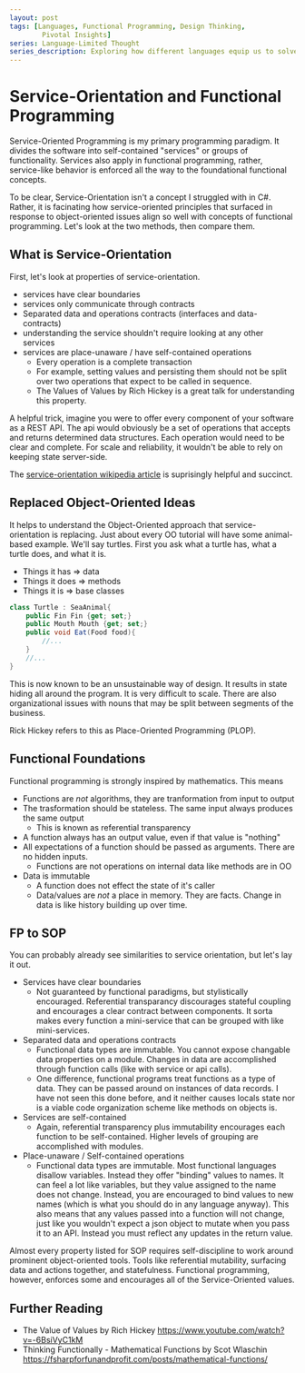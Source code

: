 ```yaml
---
layout: post
tags: [Languages, Functional Programming, Design Thinking,
        Pivotal Insights]
series: Language-Limited Thought
series_description: Exploring how different languages equip us to solve different design problems
---
```


# Service-Orientation and Functional Programming

Service-Oriented Programming is my primary programming paradigm. It divides the software into self-contained "services" or groups of functionality. Services also apply in functional programming, rather, service-like behavior is enforced all the way to the foundational functional concepts.

To be clear, Service-Orientation isn't a concept I struggled with in C#. Rather, it is facinating how service-oriented principles that surfaced in response to object-oriented issues align so well with concepts of functional programming. Let's look at the two methods, then compare them.

## What is Service-Orientation
First, let's look at properties of service-orientation.
 - services have clear boundaries
 - services only communicate through contracts 
 - Separated data and operations contracts (interfaces and data-contracts)
 - understanding the service shouldn't require looking at any other services
 - services are place-unaware / have self-contained operations
   - Every operation is a complete transaction
   - For example, setting values and persisting them should not be split over two operations that expect to be called in sequence.
   - The Values of Values by Rich Hickey is a great talk for understanding this property.

A helpful trick, imagine you were to offer every component of your software as a REST API.  The api would obviously be a set of operations that accepts and returns determined data structures. Each operation would need to be clear and complete. For scale and reliability, it wouldn't be able to rely on keeping state server-side.

The [service-orientation wikipedia article](https://en.wikipedia.org/wiki/Service-orientation) is suprisingly helpful and succinct.

## Replaced Object-Oriented Ideas
It helps to understand the Object-Oriented approach that service-orientation is replacing. Just about every OO tutorial will have some animal-based example. We'll say turtles. First you ask what a turtle has, what a turtle does, and what it is. 
 - Things it has => data
 - Things it does => methods
 - Things it is => base classes

```cs
class Turtle : SeaAnimal{
    public Fin Fin {get; set;}
    public Mouth Mouth {get; set;} 
    public void Eat(Food food){ 
        //...
    } 
    //...
}
```

This is now known to be an unsustainable way of design. It results in state hiding all around the program. It is very difficult to scale. There are also organizational issues with nouns that may be split between segments of the business.

Rick Hickey refers to this as Place-Oriented Programming (PLOP). 

## Functional Foundations

Functional programming is strongly inspired by mathematics. This means
- Functions are *not* algorithms, they are tranformation from input to output
- The trasformation should be stateless. The same input always produces the same output
  - This is known as referential transparency
- A function always has an output value, even if that value is "nothing"
- All expectations of a function should be passed as arguments. There are no hidden inputs.
  - Functions are not operations on internal data like methods are in OO
- Data is immutable
  - A function does not effect the state of it's caller 
  - Data/values are *not* a place in memory. They are facts. Change in data is like history building up over time.


## FP to SOP
You can probably already see similarities to service orientation, but let's lay it out.
- Services have clear boundaries
    - Not guaranteed by functional paradigms, but stylistically encouraged. Referential transparancy discourages stateful coupling and encourages a clear contract between components. It sorta makes every function a mini-service that can be grouped with like mini-services. 
- Separated data and operations contracts
    - Functional data types are immutable. You cannot expose changable data properties on a module. Changes in data are accomplished through function calls (like with service or api calls).
    - One difference, functional programs treat functions as a type of data. They can be passed around on instances of data records. I have not seen this done before, and it neither causes locals state nor is a viable code organization scheme like methods on objects is.
- Services are self-contained
    - Again, referential transparency plus immutability encourages each function to be self-contained. Higher levels of grouping are accomplished with modules.
- Place-unaware / Self-contained operations
    - Functional data types are immutable. Most functional languages disallow variables. Instead they offer "binding" values to names. It can feel a lot like variables, but they value assigned to the name does not change. Instead, you are encouraged to bind values to new names (which is what you should do in any language anyway). This also means that any values passed into a function will not change, just like you wouldn't expect a json object to mutate when you pass it to an API. Instead you must reflect any updates in the return value.

Almost every property listed for SOP requires self-discipline to work around prominent object-oriented tools. Tools like referential mutability, surfacing data and actions together, and statefulness. Functional programming, however, enforces some and encourages all of the Service-Oriented values.

## Further Reading
- The Value of Values by Rich Hickey https://www.youtube.com/watch?v=-6BsiVyC1kM
- Thinking Functionally - Mathematical Functions by Scot Wlaschin https://fsharpforfunandprofit.com/posts/mathematical-functions/